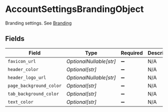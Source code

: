 # AccountSettingsBrandingObject

Branding settings. See [Branding](#branding)


## Fields

| Field                   | Type                    | Required                | Description             |
| ----------------------- | ----------------------- | ----------------------- | ----------------------- |
| `favicon_url`           | *OptionalNullable[str]* | :heavy_minus_sign:      | N/A                     |
| `header_color`          | *Optional[str]*         | :heavy_minus_sign:      | N/A                     |
| `header_logo_url`       | *OptionalNullable[str]* | :heavy_minus_sign:      | N/A                     |
| `page_background_color` | *Optional[str]*         | :heavy_minus_sign:      | N/A                     |
| `tab_background_color`  | *Optional[str]*         | :heavy_minus_sign:      | N/A                     |
| `text_color`            | *Optional[str]*         | :heavy_minus_sign:      | N/A                     |